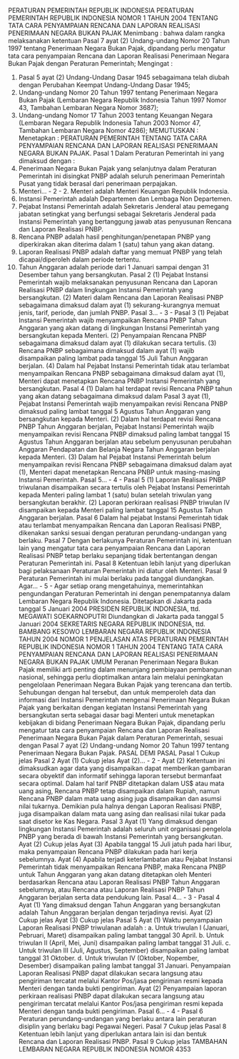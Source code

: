  PERATURAN PEMERINTAH REPUBLIK INDONESIA PERATURAN PEMERINTAH REPUBLIK INDONESIA NOMOR 1 TAHUN 2004 TENTANG TATA CARA PENYAMPAIAN RENCANA DAN LAPORAN REALISASI PENERIMAAN NEGARA BUKAN PAJAK
Menimbang :
 bahwa dalam rangka melaksanakan ketentuan Pasal 7 ayat (2) Undang-undang Nomor 20 Tahun 1997 tentang Penerimaan Negara Bukan Pajak, dipandang perlu mengatur tata cara penyampaian Rencana dan Laporan Realisasi Penerimaan Negara Bukan Pajak dengan Peraturan Pemerintah;
Mengingat :

1. Pasal 5 ayat (2) Undang-Undang Dasar 1945 sebagaimana telah diubah dengan Perubahan Keempat Undang-Undang Dasar 1945;
2. Undang-undang Nomor 20 Tahun 1997 tentang Penerimaan Negara Bukan Pajak (Lembaran Negara Republik Indonesia Tahun 1997 Nomor 43, Tambahan Lembaran Negara Nomor 3687);
3. Undang-undang Nomor 17 Tahun 2003 tentang Keuangan Negara (Lembaran Negara Republik Indonesia Tahun 2003 Nomor 47, Tambahan Lembaran Negara Nomor 4286);
MEMUTUSKAN :
 Menetapkan : PERATURAN PEMERINTAH TENTANG TATA CARA PENYAMPAIAN RENCANA DAN LAPORAN REALISASI PENERIMAAN NEGARA BUKAN PAJAK.
Pasal 1
Dalam Peraturan Pemerintah ini yang dimaksud dengan :
1. Penerimaan Negara Bukan Pajak yang selanjutnya dalam Peraturan Pemerintah ini disingkat PNBP adalah seluruh penerimaan Pemerintah Pusat yang tidak berasal dari penerimaan perpajakan.
2. Menteri... - 2 - 2. Menteri adalah Menteri Keuangan Republik Indonesia.
3. Instansi Pemerintah adalah Departemen dan Lembaga Non Departemen.
4. Pejabat Instansi Pemerintah adalah Sekretaris Jenderal atau pemegang jabatan setingkat yang berfungsi sebagai Sekretaris Jenderal pada Instansi Pemerintah yang bertanggung jawab atas penyusunan Rencana dan Laporan Realisasi PNBP.
5. Rencana PNBP adalah hasil penghitungan/penetapan PNBP yang diperkirakan akan diterima dalam 1 (satu) tahun yang akan datang.
6. Laporan Realisasi PNBP adalah daftar yang memuat PNBP yang telah dicapai/diperoleh dalam periode tertentu.
7. Tahun Anggaran adalah periode dari 1 Januari sampai dengan 31 Desember tahun yang bersangkutan.
Pasal 2
(1) Pejabat Instansi Pemerintah wajib melaksanakan penyusunan Rencana dan Laporan Realisasi PNBP dalam lingkungan Instansi Pemerintah yang bersangkutan.
(2) Materi dalam Rencana dan Laporan Realisasi PNBP sebagaimana dimaksud dalam ayat (1) sekurang-kurangnya memuat jenis, tarif, periode, dan jumlah PNBP. Pasal 3... - 3 -
Pasal 3
(1) Pejabat Instansi Pemerintah wajib menyampaikan Rencana PNBP Tahun Anggaran yang akan datang di lingkungan Instansi Pemerintah yang bersangkutan kepada Menteri.
(2) Penyampaian Rencana PNBP sebagaimana dimaksud dalam ayat (1) dilakukan secara tertulis.
(3) Rencana PNBP sebagaimana dimaksud dalam ayat (1) wajib disampaikan paling lambat pada tanggal 15 Juli Tahun Anggaran berjalan.
(4) Dalam hal Pejabat Instansi Pemerintah tidak atau terlambat menyampaikan Rencana PNBP sebagaimana dimaksud dalam ayat (1), Menteri dapat menetapkan Rencana PNBP Instansi Pemerintah yang bersangkutan.
Pasal 4
(1) Dalam hal terdapat revisi Rencana PNBP tahun yang akan datang sebagaimana dimaksud dalam Pasal 3 ayat (1), Pejabat Instansi Pemerintah wajib menyampaikan revisi Rencana PNBP dimaksud paling lambat tanggal 5 Agustus Tahun Anggaran yang bersangkutan kepada Menteri.
(2) Dalam hal terdapat revisi Rencana PNBP Tahun Anggaran berjalan, Pejabat Instansi Pemerintah wajib menyampaikan revisi Rencana PNBP dimaksud paling lambat tanggal 15 Agustus Tahun Anggaran berjalan atau sebelum penyusunan perubahan Anggaran Pendapatan dan Belanja Negara Tahun Anggaran berjalan kepada Menteri.
(3) Dalam hal Pejabat Instansi Pemerintah belum menyampaikan revisi Rencana PNBP sebagaimana dimaksud dalam ayat (1), Menteri dapat menetapkan Rencana PNBP untuk masing-masing Instansi Pemerintah. Pasal 5... - 4 -
Pasal 5
(1) Laporan Realisasi PNBP triwulanan disampaikan secara tertulis oleh Pejabat Instansi Pemerintah kepada Menteri paling lambat 1 (satu) bulan setelah triwulan yang bersangkutan berakhir.
(2) Laporan perkiraan realisasi PNBP triwulan IV disampaikan kepada Menteri paling lambat tanggal 15 Agustus Tahun Anggaran berjalan.
Pasal 6
Dalam hal pejabat Instansi Pemerintah tidak atau terlambat menyampaikan Rencana dan Laporan Realisasi PNBP, dikenakan sanksi sesuai dengan peraturan perundang-undangan yang berlaku.
Pasal 7
Dengan berlakunya Peraturan Pemerintah ini, ketentuan lain yang mengatur tata cara penyampaian Rencana dan Laporan Realisasi PNBP tetap berlaku sepanjang tidak bertentangan dengan Peraturan Pemerintah ini.
Pasal 8
Ketentuan lebih lanjut yang diperlukan bagi pelaksanaan Peraturan Pemerintah ini diatur oleh Menteri.
Pasal 9
Peraturan Pemerintah ini mulai berlaku pada tanggal diundangkan. Agar... - 5 -
Agar setiap orang mengetahuinya, memerintahkan pengundangan Peraturan Pemerintah ini dengan penempatannya dalam Lembaran Negara Republik Indonesia. Ditetapkan di Jakarta pada tanggal 5 Januari 2004 PRESIDEN REPUBLIK INDONESIA, ttd. MEGAWATI SOEKARNOPUTRI Diundangkan di Jakarta pada tanggal 5 Januari 2004 SEKRETARIS NEGARA REPUBLIK INDONESIA, ttd. BAMBANG KESOWO LEMBARAN NEGARA REPUBLIK INDONESIA TAHUN 2004 NOMOR 1 PENJELASAN ATAS PERATURAN PEMERINTAH REPUBLIK INDONESIA NOMOR 1 TAHUN 2004 TENTANG TATA CARA PENYAMPAIAN RENCANA DAN LAPORAN REALISASI PENERIMAAN NEGARA BUKAN PAJAK UMUM Peranan Penerimaan Negara Bukan Pajak memiliki arti penting dalam menunjang pembiayaan pembangunan nasional, sehingga perlu dioptimalkan antara lain melalui peningkatan pengelolaan Penerimaan Negara Bukan Pajak yang terencana dan tertib. Sehubungan dengan hal tersebut, dan untuk memperoleh data dan informasi dari Instansi Pemerintah mengenai Penerimaan Negara Bukan Pajak yang berkaitan dengan kegiatan Instansi Pemerintah yang bersangkutan serta sebagai dasar bagi Menteri untuk menetapkan kebijakan di bidang Penerimaan Negara Bukan Pajak, dipandang perlu mengatur tata cara penyampaian Rencana dan Laporan Realisasi Penerimaan Negara Bukan Pajak dalam Peraturan Pemerintah, sesuai dengan Pasal 7 ayat (2) Undang-undang Nomor 20 Tahun 1997 tentang Penerimaan Negara Bukan Pajak. PASAL DEMI PASAL
Pasal 1
Cukup jelas
Pasal 2
Ayat (1) Cukup jelas Ayat (2)... - 2 - Ayat (2) Ketentuan ini dimaksudkan agar data yang disampaikan dapat memberikan gambaran secara obyektif dan informatif sehingga laporan tersebut bermanfaat secara optimal. Dalam hal tarif PNBP ditetapkan dalam US$ atau mata uang asing, Rencana PNBP tetap disampaikan dalam Rupiah, namun Rencana PNBP dalam mata uang asing juga disampaikan dan asumsi nilai tukarnya. Demikian pula halnya dengan Laporan Realisasi PNBP, juga disampaikan dalam mata uang asing dan realisasi nilai tukar pada saat disetor ke Kas Negara.
Pasal 3
Ayat (1) Yang dimaksud dengan lingkungan Instansi Pemerintah adalah seluruh unit organisasi pengelola PNBP yang berada di bawah Instansi Pemerintah yang bersangkutan. Ayat (2) Cukup jelas Ayat (3) Apabila tanggal 15 Juli jatuh pada hari libur, maka penyampaian Rencana PNBP dilakukan pada hari kerja sebelumnya. Ayat (4) Apabila terjadi keterlambatan atau Pejabat Instansi Pemerintah tidak menyampaikan Rencana PNBP, maka Rencana PNBP untuk Tahun Anggaran yang akan datang ditetapkan oleh Menteri berdasarkan Rencana atau Laporan Realisasi PNBP Tahun Anggaran sebelumnya, atau Rencana atau Laporan Realisasi PNBP Tahun Anggaran berjalan serta data pendukung lain. Pasal 4... - 3 -
Pasal 4
Ayat (1) Yang dimaksud dengan Tahun Anggaran yang bersangkutan adalah Tahun Anggaran berjalan dengan terjadinya revisi. Ayat (2) Cukup jelas Ayat (3) Cukup jelas
Pasal 5
Ayat (1) Waktu penyampaian Laporan Realisasi PNBP triwulanan adalah :
a. Untuk triwulan I (Januari, Pebruari, Maret) disampaikan paling lambat tanggal 30 April.
b. Untuk triwulan II (April, Mei, Juni) disampaikan paling lambat tanggal 31 Juli.
c. Untuk triwulan III (Juli, Agustus, September) disampaikan paling lambat tanggal 31 Oktober.
d. Untuk triwulan IV (Oktober, Nopember, Desember) disampaikan paling lambat tanggal 31 Januari. Penyampaian Laporan Realisasi PNBP dapat dilakukan secara langsung atau pengiriman tercatat melalui Kantor Pos/jasa pengiriman resmi kepada Menteri dengan tanda bukti pengiriman. Ayat (2) Penyampaian laporan perkiraan realisasi PNBP dapat dilakukan secara langsung atau pengiriman tercatat melalui Kantor Pos/jasa pengiriman resmi kepada Menteri dengan tanda bukti pengiriman. Pasal 6... - 4 -
Pasal 6
Peraturan perundang-undangan yang berlaku antara lain peraturan disiplin yang berlaku bagi Pegawai Negeri.
Pasal 7
Cukup jelas
Pasal 8
Ketentuan lebih lanjut yang diperlukan antara lain isi dan bentuk Rencana dan Laporan Realisasi PNBP.
Pasal 9
Cukup jelas TAMBAHAN LEMBARAN NEGARA REPUBLIK INDONESIA NOMOR 4353